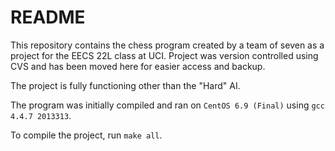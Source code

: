 # README #

This repository contains the chess program created by a team of seven as a project for the EECS 22L class at UCI. Project was version controlled using CVS and has been moved here for easier access and backup.

The project is fully functioning other than the "Hard" AI. 

The program was initially compiled and ran on `CentOS 6.9 (Final)` using `gcc 4.4.7 2013313`.

To compile the project, run `make all`.